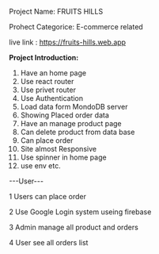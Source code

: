 Project Name: FRUITS HILLS

Prohect Categorice:  E-commerce related

live link : https://fruits-hills.web.app

**Project Introduction:**

1. Have an home page
2. Use react router
3. Use privet router
4. Use Authentication
5. Load data form MondoDB server
6. Showing Placed order data
7. Have an manage product page
8. Can delete product from data base
9. Can place order
10. Site almost Responsive
11. Use spinner in home page
12. use env etc.

---User---

1 Users can place order

2 Use Google Login system useing firebase

3 Admin manage all product and orders

4 User see all orders list 
